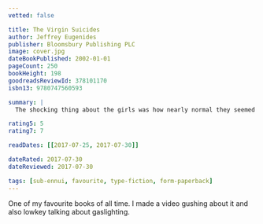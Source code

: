 ```yaml
---
vetted: false

title: The Virgin Suicides
author: Jeffrey Eugenides
publisher: Bloomsbury Publishing PLC
image: cover.jpg
dateBookPublished: 2002-01-01
pageCount: 250
bookHeight: 198
goodreadsReviewId: 378101170
isbn13: 9780747560593

summary: |
  The shocking thing about the girls was how nearly normal they seemed when their mother let them out for the one and only date of their lives. Twenty years on, their enigmatic personalities are embalmed in the memories of the boys who worshipped them and who now recall their shared adolescence: the brassiere draped over a crucifix belonging to the promiscuous Lux; the sisters' breathtaking appearance on the night of the dance; and the sultry, sleepy street across which they watched a family disintegrate and fragile lives disappear.

rating5: 5
rating7: 7

readDates: [[2017-07-25, 2017-07-30]]

dateRated: 2017-07-30
dateReviewed: 2017-07-30

tags: [sub-ennui, favourite, type-fiction, form-paperback]
---
```


One of my favourite books of all time. I made a video gushing about it and also lowkey talking about gaslighting.
